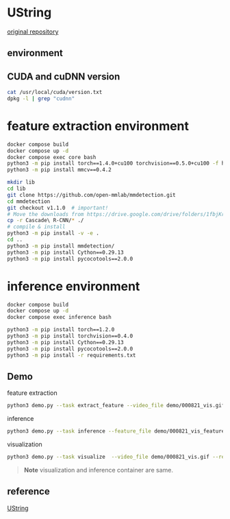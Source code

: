 # UString

[original repository](https://github.com/Cogito2012/UString)

## environment

## CUDA and cuDNN version
```bash
cat /usr/local/cuda/version.txt
dpkg -l | grep "cudnn"
```

# feature extraction environment

```bash
docker compose build
docker compose up -d
docker compose exec core bash
python3 -m pip install torch==1.4.0+cu100 torchvision==0.5.0+cu100 -f https://download.pytorch.org/whl/torch_stable.html
python3 -m pip install mmcv==0.4.2

mkdir lib
cd lib
git clone https://github.com/open-mmlab/mmdetection.git
cd mmdetection
git checkout v1.1.0  # important!
# Move the downloads from https://drive.google.com/drive/folders/1fbjKrzgXv_FobuIAS37k9beCkxYzVavi into mmdetection
cp -r Cascade\ R-CNN/* ./
# compile & install
python3 -m pip install -v -e .
cd ..
python3 -m pip install mmdetection/
python3 -m pip install Cython==0.29.13
python3 -m pip install pycocotools==2.0.0
```

# inference environment
```bash
docker compose build
docker compose up -d
docker compose exec inference bash

python3 -m pip install torch==1.2.0
python3 -m pip install torchvision==0.4.0
python3 -m pip install Cython==0.29.13
python3 -m pip install pycocotools==2.0.0
python3 -m pip install -r requirements.txt
```

## Demo
feature extraction
```bash
python3 demo.py --task extract_feature --video_file demo/000821_vis.gif
```

inference
```bash
python3 demo.py --task inference --feature_file demo/000821_vis_feature.npz
```

visualization
```bash
python3 demo.py --task visualize  --video_file demo/000821_vis.gif --result_file demo/000821_result.npz
```
> **Note**
> visualization and inference container are same. 

## reference

[UString](https://github.com/Cogito2012/UString)

